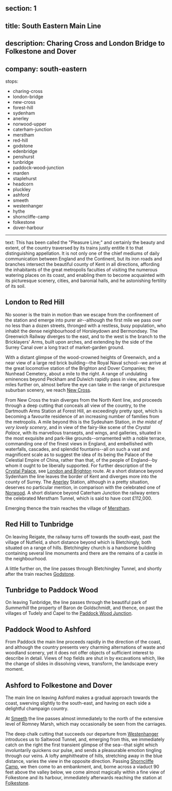 ﻿section: 1
----
title: South Eastern Main Line
----
description: Charing Cross and London Bridge to Folkestone and Dover
----
company: south-eastern
----
stops:
- charing-cross
- london-bridge
- new-cross
- forest-hill
- sydenham
- anerley
- norwood-upper
- caterham-junction
- merstham
- red-hill
- godstone
- edenbridge
- penshurst
- tunbridge
- paddock-wood-junction
- marden
- staplehurst
- headcorn
- pluckley
- ashford
- smeeth
- westenhanger
- hythe
- shorncliffe-camp
- folkestone
- dover-harbour
----
text: This has been called the "Pleasure Line;" and certainly the beauty and extent, of the country traversed by its trains justly entitle it to that distinguishing appellation. It is not only one of the chief mediums of daily communication between England and the Continent, but its iron roads and branches intersect the beautiful county of Kent in all directions, affording the inhabitants of the great metropolis faculties of visiting the numerous watering places on its coast, and enabling them to become acquainted with its picturesque scenery, cities, and baronial halls, and he astonishing fertility of its soil.

## London to Red Hill
No sooner is the train in motion than we escape from the confinement of the station and emerge into purer air--although the first mile we pass over no less than a dozen streets, thronged with a restless, busy population, who inhabit the dense neighbourhood of Horsleydown and Bermondsey. The Greenwich Railway diverges to the east, and to the west is the branch to the Bricklayers' Arms, built upon arches, and extending by the side of the Surrey Canal over a long tract of market-garden ground.

With a distant glimpse of the wood-crowned heights of Greenwich, and a near view of a large red brick building--the Royal Naval school--we arrive at the great locomotive station of the Brighton and Dover Companies; the Nunhead Cemetery, about a mile to the right. A range of undulating eminences beyond Peckham and Dulwich rapidly pass in view, and a few miles further on, almost before the eye can take in the range of picturesque suburban scenery, we reach [New Cross](/stations/new-cross).

From New Cross the train diverges from the North Kent line, and proceeds through a deep cutting that conceals all view of the country, to the Dartmouth Arms Station at Forest Hill, an exceedingly pretty spot, which is becoming a favourite residence of an increasing number of families from the metropolis. A mile beyond this is the Sydeuham Station, *in the midst of very lovely scenery*, and in view of the fairy-like scene of the *Crystal Palace*, with its marvellous transepts, and wings, and galleries, situated in the most exquisite and park-like grounds--ornamented with a noble terrace, commanding one of the finest views in England, and embellished with waterfalls, cascades, and splendid fountains--all on such a vast and magnificent scale as to suggest the idea of its being the Palace of the Celestial Empire of China, rather than that, of the people of England--by whom it ought to be liberally supported. For further description of the [Crystal Palace](/stations/crystal-palace), see [London and Brighton](london-to-brighton) route. At a short distance beyond Sydenham the line leaves the border of Kent and diverges more into the county of Surrey. The [Anerley](/stations/anerley) Station, although in a pretty situation, deserves no particular mention, in comparison with the celebrated one of [Norwood](/stations/norwood-upper). A short distance beyond Caterham Junction the railway enters the celebrated Merstham Tunnel, which is said to have cost £112,000.

Emerging thence the train reaches the village of [Merstham](/stations/merstham).

## Red Hill to Tunbridge
On leaving Reigate, the railway turns off towards the south-east, past the village of Nutfield, a short distance beyond which is Bletchingly, both situated on a range of hills. Bletchingley church is a handsome building containing several line monuments and there are the remains of a castle in the neighbourhood.

A little further on, the line passes through Bletchingley Tunnel, and shortly after the train reaches [Godstone](/stations/godstone).

## Tunbridge to Paddock Wood
On leaving Tunbridge, the line passes through the beautiful park of *Summerhill* the property of Baron de Goldschmidt, and thence, on past the villages of Tudely and Capel to the [Paddock Wood Junction](/stations/paddock-wood-junction).

## Paddock Wood to Ashford
From Paddock the main line proceeds rapidly in the direction of the coast, and although the country presents very charming alternations of waste and woodland scenery, yet it does not offer objects of sufficient interest to describe in detail. Views of hop fields are shut in by excavations which, like the change of slides in dissolving views, transform, the landscape every moment.

## Ashford to Folkestone and Dover
The main line on leaving Ashford makes a gradual approach towards the coast, swerving slightly to the south-east, and having on each side a delightful champaign country.

At [Smeeth](/stations/smeeth) the line passes almost immediately to the north of the extensive level of Romney Marsh, which may occasionally be seen from the carriages.

The deep chalk cutting that succeeds our departure from [Westenhanger](/stations/westenhanger) introduces us to Saltwood Tunnel, and, emerging from this, we immediately catch on the right the first transient glimpse of the sea--that sight which involuntarily quickens our pulse, and sends a pleasurable emotion tingling through our veins. A lofty amphitheatre of hills, stretching away in the blue distance, varies the view in the opposite direction. Passing [Shorncliffe Camp](/stations/shorncliffe-camp), we then come to an embankment, and, borne across a viaduct 90 feet above the valley below, we come almost magically within a fine view of Folkestone and its harbour, immediately afterwards reaching the station at [Folkestone](/stations/folkestone).
